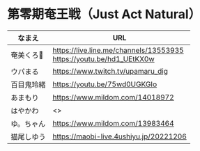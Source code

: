 # 第零期奄王戦（Just Act Natural）

|なまえ|URL|
|---|---|
|奄美くろ🥕|<https://live.line.me/channels/13553935><br><https://youtu.be/hd1_UEtKX0w>|
|ウパまる|<https://www.twitch.tv/upamaru_dig>|
|百目鬼玲緒|<https://youtu.be/75wd0UGKGIo>|
|あまもり|<https://www.mildom.com/14018972>|
|はやかわ|<>|
|ゆ。ちゃん|<https://www.mildom.com/13983464>|
|猫尾しゆう|<https://maobi-live.4ushiyu.jp/20221206>|
